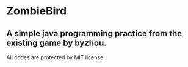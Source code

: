 # ZombieBird

## A simple java programming practice from the existing game by byzhou.

All codes are protected by MIT license.
